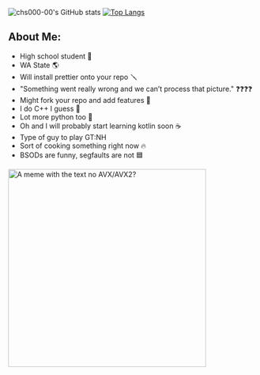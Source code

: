 ![chs000-00's GitHub stats](https://github-readme-stats.vercel.app/api?username=chs000-00&show_icons=true&hide_border=true&theme=algolia) [![Top Langs](https://github-readme-stats.vercel.app/api/top-langs/?username=chs000-00&layout=donut&hide_border=true&theme=algolia)](https://github.com/anuraghazra/github-readme-stats)


## About Me:

- High school student 🏫
- WA State 🌎
- Will install prettier onto your repo 🪛
- "Something went really wrong and we can’t process that picture." ❓❓❓❓
- Might fork your repo and add features 🍴
- I do C++ I guess 🔲
- Lot more python too 🐍
- Oh and I will probably start learning kotlin soon ☕
- Type of guy to play GT:NH
- Sort of cooking something right now 🔥
- BSODs are funny, segfaults are not 🟦


<img src="https://github.com/user-attachments/assets/07710b0c-24f9-4ccb-8493-ffd4b7c3fe5f" width="400" alt="A meme with the text no AVX/AVX2?" />
